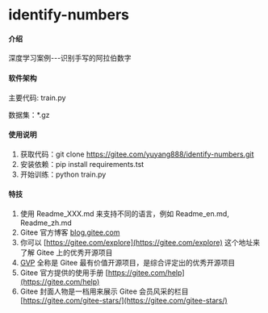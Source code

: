 # identify-numbers

#### 介绍
深度学习案例---识别手写的阿拉伯数字

#### 软件架构
主要代码: train.py

数据集：*.gz



#### 使用说明

1.  获取代码：git clone https://gitee.com/yuyang888/identify-numbers.git
2.  安装依赖：pip install requirements.tst
3.  开始训练：python train.py



#### 特技

1.  使用 Readme\_XXX.md 来支持不同的语言，例如 Readme\_en.md, Readme\_zh.md
2.  Gitee 官方博客 [blog.gitee.com](https://blog.gitee.com)
3.  你可以 [https://gitee.com/explore](https://gitee.com/explore) 这个地址来了解 Gitee 上的优秀开源项目
4.  [GVP](https://gitee.com/gvp) 全称是 Gitee 最有价值开源项目，是综合评定出的优秀开源项目
5.  Gitee 官方提供的使用手册 [https://gitee.com/help](https://gitee.com/help)
6.  Gitee 封面人物是一档用来展示 Gitee 会员风采的栏目 [https://gitee.com/gitee-stars/](https://gitee.com/gitee-stars/)
